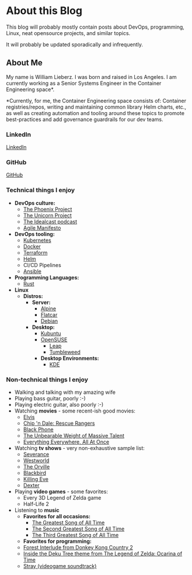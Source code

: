 # About this Blog

This blog will probably mostly contain posts about DevOps, 
programming, Linux, neat opensource projects, and similar topics.

It will probably be updated sporadically and infrequently.

## About Me

My name is William Lieberz. I was born and raised in Los Angeles.
I am currently working as a Senior Systems Engineer in the Container Engineering space*.

*Currently, for me, the Container Engineering space consists of: Container registries/repos, writing and maintaining common library Helm charts, etc., as
well as creating automation and tooling around these topics to promote best-practices and add governance guardrails for our dev teams.

### LinkedIn
[LinkedIn](https://www.linkedin.com/in/william-lieberz-44b91861/)

### GitHub
[GitHub](https://github.com/wlieberz)

### Technical things I enjoy

- **DevOps culture:**
  - [The Phoenix Project](https://itrevolution.com/the-phoenix-project/)
  - [The Unicorn Project](https://itrevolution.com/the-unicorn-project/)
  - [The Idealcast podcast](https://itrevolution.com/the-idealcast-podcast/)
  - [Agile Manifesto](https://agilemanifesto.org/)
- **DevOps tooling:**
  - [Kubernetes](https://kubernetes.io/)
  - [Docker](https://www.docker.com/)
  - [Terraform](https://www.terraform.io/)
  - [Helm](https://helm.sh/)
  - CI/CD Pipelines
  - [Ansible](https://www.ansible.com/)
- **Programming Languages:**
  - [Rust](https://www.rust-lang.org/)
- **Linux**
  - **Distros:**
    - **Server:**
      - [Alpine](https://www.alpinelinux.org/)
      - [Flatcar](https://flatcar-linux.org/)
      - [Debian](https://www.debian.org/)
    - **Desktop:**
      - [Kubuntu](https://kubuntu.org/)
      - [OpenSUSE](https://www.opensuse.org)
        - [Leap](https://www.opensuse.org/#Leap)
        - [Tumbleweed](https://www.opensuse.org/#Tumbleweed)
      - **Desktop Environments:**
        - [KDE](https://kde.org/)


### Non-technical things I enjoy

  - Walking and talking with my amazing wife
  - Playing bass guitar, poorly :-)
  - Playing electric guitar, also poorly :-)
  - Watching **movies** - some recent-ish good movies:
      - [Elvis](https://www.imdb.com/title/tt3704428/)
      - [Chip 'n Dale: Rescue Rangers](https://www.imdb.com/title/tt3513500/)
      - [Black Phone](https://www.imdb.com/title/tt7144666/)
      - [The Unbearable Weight of Massive Talent](https://www.imdb.com/title/tt11291274/)
      - [Everything Everywhere, All At Once](https://www.imdb.com/title/tt6710474/)
  - Watching **tv shows** - very non-exhaustive sample list:
     - [Severance](https://www.imdb.com/title/tt11280740/)
     - [Westworld](https://www.imdb.com/title/tt0475784/)
     - [The Orville](https://www.imdb.com/title/tt5691552/)
     - [Blackbird](https://www.imdb.com/title/tt4301160/)
     - [Killing Eve](https://www.imdb.com/title/tt7016936/)
     - [Dexter](https://www.imdb.com/title/tt0773262/)
  - Playing **video games** - some favorites:
    - Every 3D Legend of Zelda game
    - Half-Life 2
  - Listening to **music**
    - **Favorites for all occasions:**
      - [The Greatest Song of All Time](https://youtu.be/dQw4w9WgXcQ)
      - [The Second Greatest Song of All Time](https://youtu.be/gkTb9GP9lVI)
      - [The Third Greatest Song of All Time](https://youtu.be/ZZ5LpwO-An4)
    - **Favorites for programming:**
    - [Forest Interlude from Donkey Kong Country 2](https://youtu.be/Xhy3G7-2fcY)
    - [Inside the Deku Tree theme from The Legend of Zelda: Ocarina of Time](https://youtu.be/l6SUONt4Czo)
    - [Stray (videogame soundtrack)](https://youtu.be/-K0Ne8otETY)
